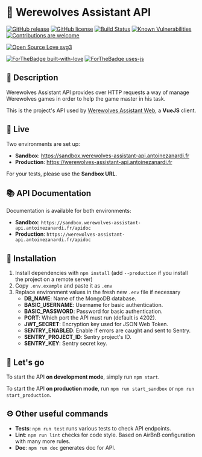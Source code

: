 # 🐺 Werewolves Assistant API

[![GitHub release](https://img.shields.io/github/release/antoinezanardi/werewolves-assistant-api.svg)](https://GitHub.com/antoinezanardi/werewolves-assistant-api/releases/)
[![GitHub license](https://img.shields.io/github/license/antoinezanardi/werewolves-assistant-api.svg)](https://github.com/antoinezanardi/https://img.shields.io/github/license/werewolves-assistant-api.svg/blob/master/LICENSE)
[![Build Status](https://travis-ci.org/antoinezanardi/werewolves-assistant-api.svg?branch=master)](https://travis-ci.org/antoinezanardi/werewolves-assistant-api)
[![Known Vulnerabilities](https://snyk.io/test/github/antoinezanardi/werewolves-assistant-api/badge.svg?targetFile=package.json)](https://snyk.io/test/github/antoinezanardi/werewolves-assistant-api?targetFile=package.json)
[![Contributions are welcome](https://img.shields.io/badge/contributions-welcome-brightgreen.svg?style=flat)](https://github.com/antoinezanardi/werewolves-assistant-api/issues)

[![Open Source Love svg3](https://badges.frapsoft.com/os/v3/open-source.svg?v=103)](https://github.com/antoinezanardi/werewolves-assistant-api/)

[![ForTheBadge built-with-love](http://ForTheBadge.com/images/badges/built-with-love.svg)](https://GitHub.com/antoinezanardi/)
[![ForTheBadge uses-js](http://ForTheBadge.com/images/badges/uses-js.svg)](https://GitHub.com/antoinezanardi/werewolves-assistant-api)

## 🐺 Description
Werewolves Assistant API provides over HTTP requests a way of manage Werewolves games in order to help the game master in his task.

This is the project's API used by [Werewolves Assistant Web](https://github.com/antoinezanardi/werewolves-assistant-web), a **VueJS** client.  

## 🌻 Live
Two environments are set up:
* **Sandbox**: https://sandbox.werewolves-assistant-api.antoinezanardi.fr
* **Production**: https://werewolves-assistant-api.antoinezanardi.fr

For your tests, please use the **Sandbox URL**.

## 📚 API Documentation
Documentation is available for both environments:
* **Sandbox**: `https://sandbox.werewolves-assistant-api.antoinezanardi.fr/apidoc`
* **Production**: `https://werewolves-assistant-api.antoinezanardi.fr/apidoc`

## 🔨 Installation
1. Install dependencies with `npm install` (add `--production` if you install the project on a remote server)
2. Copy `.env.example` and paste it as `.env`
3. Replace environment values in the fresh new `.env` file if necessary
    * **DB_NAME**: Name of the MongoDB database.
    * **BASIC_USERNAME**: Username for basic authentication.
    * **BASIC_PASSWORD**: Password for basic authentication.
    * **PORT**: Which port the API must run (default is 4202).
    * **JWT_SECRET**: Encryption key used for JSON Web Token.
    * **SENTRY_ENABLED**: Enable if errors are caught and sent to Sentry.
    * **SENTRY_PROJECT_ID**: Sentry project's ID.
    * **SENTRY_KEY**: Sentry secret key.

## 🔌 Let's go
To start the API **on development mode**, simply run `npm start`.

To start the API **on production mode**, run `npm run start_sandbox` or `npm run start_production`.

## ⚙️ Other useful commands
- **Tests**: `npm run test` runs various tests to check API endpoints.
- **Lint**: `npm run lint` checks for code style. Based on AirBnB configuration with many more rules.
- **Doc**: `npm run doc` generates doc for API.